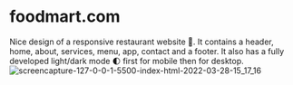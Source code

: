 # foodmart.com
Nice design of a responsive restaurant website 🥗. It contains a header, home, about, services, menu, app, contact and a footer. It also has a fully developed light/dark mode 🌓 first for mobile then for desktop.
![screencapture-127-0-0-1-5500-index-html-2022-03-28-15_17_16](https://user-images.githubusercontent.com/72430178/160372660-0ebbd4ff-360d-45e7-8d0b-bb14028c1ac6.png)
